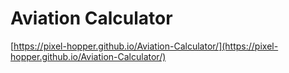 # Aviation Calculator
[https://pixel-hopper.github.io/Aviation-Calculator/](https://pixel-hopper.github.io/Aviation-Calculator/)
